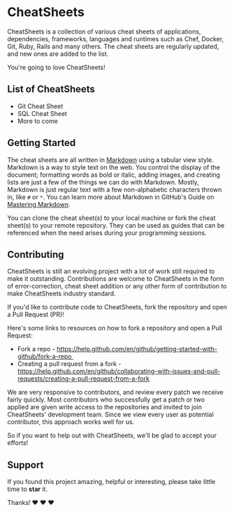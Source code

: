 # CheatSheets
CheatSheets is a collection of various cheat sheets of applications, dependencies, frameworks, languages and runtimes such as Chef, Docker, Git, Ruby, Rails and many others. The cheat sheets are regularly updated, and new ones are added to the list.

You're going to love CheatSheets!

## List of CheatSheets
* Git Cheat Sheet
* SQL Cheat Sheet
* More to come

## Getting Started
The cheat sheets are all written in [Markdown](https://en.wikipedia.org/wiki/Markdown) using a tabular view style. Markdown is a way to style text on the web. You control the display of the document; formatting words as bold or italic, adding images, and creating lists are just a few of the things we can do with Markdown. Mostly, Markdown is just regular text with a few non-alphabetic characters thrown in, like `#` or `*`. You can learn more about Markdown in GitHub's Guide on [Mastering Markdown](https://guides.github.com/features/mastering-markdown/).

You can clone the cheat sheet(s) to your local machine or fork the cheat sheet(s) to your remote repository. They can be used as guides that can be referenced when the need arises during your programming sessions.

## Contributing
CheatSheets is still an evolving project with a lot of work still required to make it outstanding. Contributions are welcome to CheatSheets in the form of error-correction, cheat sheet addition or any other form of contribution to make CheatSheets industry standard.

If you'd like to contribute code to CheatSheets, fork the repository and open a Pull Request (PR)!

Here's some links to resources on how to fork a repository and open a Pull Request: 

* Fork a repo - https://help.github.com/en/github/getting-started-with-github/fork-a-repo   
* Creating a pull request from a fork - https://help.github.com/en/github/collaborating-with-issues-and-pull-requests/creating-a-pull-request-from-a-fork



We are very responsive to contributors, and review every patch we receive fairly quickly. Most contributors who successfully get a patch or two applied are given write access to the repositories and invited to join CheatSheets' development team. Since we view every user as potential contributor, this approach works well for us.

So if you want to help out with CheatSheets, we'll be glad to accept your efforts!

## Support
If you found this project amazing, helpful or interesting, please take little time to **star** it.

Thanks! ❤️ ❤️ ❤️
